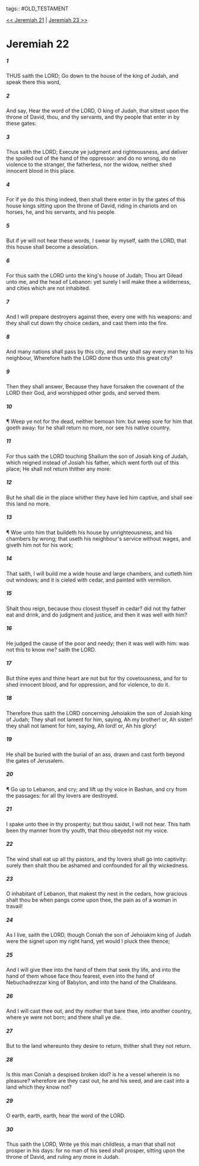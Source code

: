 tags:: #OLD_TESTAMENT

[<< Jeremiah 21](OLD_TESTAMENT/24_Jeremiah/Jeremiah_21.md) | [Jeremiah 23 >>](OLD_TESTAMENT/24_Jeremiah/Jeremiah_23.md)

# Jeremiah 22

##### 1

THUS saith the LORD; Go down to the house of the king of Judah, and speak there this word,

##### 2

And say, Hear the word of the LORD, O king of Judah, that sittest upon the throne of David, thou, and thy servants, and thy people that enter in by these gates:

##### 3

Thus saith the LORD; Execute ye judgment and righteousness, and deliver the spoiled out of the hand of the oppressor: and do no wrong, do no violence to the stranger, the fatherless, nor the widow, neither shed innocent blood in this place.

##### 4

For if ye do this thing indeed, then shall there enter in by the gates of this house kings sitting upon the throne of David, riding in chariots and on horses, he, and his servants, and his people.

##### 5

But if ye will not hear these words, I swear by myself, saith the LORD, that this house shall become a desolation.

##### 6

For thus saith the LORD unto the king's house of Judah; Thou art Gilead unto me, and the head of Lebanon: yet surely I will make thee a wilderness, and cities which are not inhabited.

##### 7

And I will prepare destroyers against thee, every one with his weapons: and they shall cut down thy choice cedars, and cast them into the fire.

##### 8

And many nations shall pass by this city, and they shall say every man to his neighbour, Wherefore hath the LORD done thus unto this great city?

##### 9

Then they shall answer, Because they have forsaken the covenant of the LORD their God, and worshipped other gods, and served them.

##### 10

¶ Weep ye not for the dead, neither bemoan him: but weep sore for him that goeth away: for he shall return no more, nor see his native country.

##### 11

For thus saith the LORD touching Shallum the son of Josiah king of Judah, which reigned instead of Josiah his father, which went forth out of this place; He shall not return thither any more:

##### 12

But he shall die in the place whither they have led him captive, and shall see this land no more.

##### 13

¶ Woe unto him that buildeth his house by unrighteousness, and his chambers by wrong; that useth his neighbour's service without wages, and giveth him not for his work;

##### 14

That saith, I will build me a wide house and large chambers, and cutteth him out windows; and it is cieled with cedar, and painted with vermilion.

##### 15

Shalt thou reign, because thou closest thyself in cedar? did not thy father eat and drink, and do judgment and justice, and then it was well with him?

##### 16

He judged the cause of the poor and needy; then it was well with him: was not this to know me? saith the LORD.

##### 17

But thine eyes and thine heart are not but for thy covetousness, and for to shed innocent blood, and for oppression, and for violence, to do it.

##### 18

Therefore thus saith the LORD concerning Jehoiakim the son of Josiah king of Judah; They shall not lament for him, saying, Ah my brother! or, Ah sister! they shall not lament for him, saying, Ah lord! or, Ah his glory!

##### 19

He shall be buried with the burial of an ass, drawn and cast forth beyond the gates of Jerusalem.

##### 20

¶ Go up to Lebanon, and cry; and lift up thy voice in Bashan, and cry from the passages: for all thy lovers are destroyed.

##### 21

I spake unto thee in thy prosperity; but thou saidst, I will not hear. This hath been thy manner from thy youth, that thou obeyedst not my voice.

##### 22

The wind shall eat up all thy pastors, and thy lovers shall go into captivity: surely then shalt thou be ashamed and confounded for all thy wickedness.

##### 23

O inhabitant of Lebanon, that makest thy nest in the cedars, how gracious shalt thou be when pangs come upon thee, the pain as of a woman in travail!

##### 24

As I live, saith the LORD, though Coniah the son of Jehoiakim king of Judah were the signet upon my right hand, yet would I pluck thee thence;

##### 25

And I will give thee into the hand of them that seek thy life, and into the hand of them whose face thou fearest, even into the hand of Nebuchadrezzar king of Babylon, and into the hand of the Chaldeans.

##### 26

And I will cast thee out, and thy mother that bare thee, into another country, where ye were not born; and there shall ye die.

##### 27

But to the land whereunto they desire to return, thither shall they not return.

##### 28

Is this man Coniah a despised broken idol? is he a vessel wherein is no pleasure? wherefore are they cast out, he and his seed, and are cast into a land which they know not?

##### 29

O earth, earth, earth, hear the word of the LORD.

##### 30

Thus saith the LORD, Write ye this man childless, a man that shall not prosper in his days: for no man of his seed shall prosper, sitting upon the throne of David, and ruling any more in Judah.
